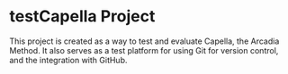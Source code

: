 # testCapella Project
This project is created as a way to test and evaluate Capella, the Arcadia Method.
It also serves as a test platform for using Git for version control, and the integration with GitHub.